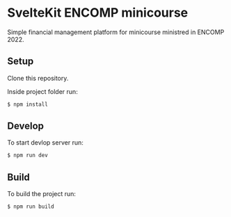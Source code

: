 # SvelteKit ENCOMP minicourse

Simple financial management platform for minicourse ministred in ENCOMP 2022.

## Setup

Clone this repository.

Inside project folder run:

```bash
$ npm install
```

## Develop

To start devlop server run:

```bash
$ npm run dev
```

## Build

To build the project run:

```bash
$ npm run build
```
